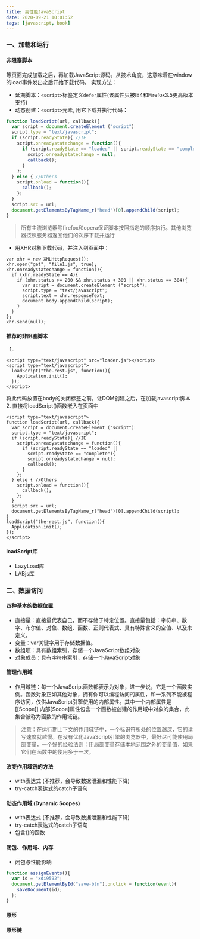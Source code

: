 ```yaml
---
title: 高性能JavaScript
date: 2020-09-21 10:01:52
tags: [javascript, book]
---
```

### 一、加载和运行
#### 非阻塞脚本
等页面完成加载之后，再加载JavaScript源码。从技术角度，这意味着在window的load事件发出之后开始下载代码。
实现方法：
* 延期脚本：`<script>`标签定义`defer`属性(该属性只被IE4和Firefox3.5更高版本支持)
* 动态创建：`<script>`元素, 用它下载并执行代码：
<!-- more -->
```javascript
function loadScript(url, callback){
  var script = document.createElement ("script")
  script.type = "text/javascript";
  if (script.readyState){ //IE
    script.onreadystatechange = function(){
      if (script.readyState == "loaded" || script.readyState == "complete"){
        script.onreadystatechange = null;
        callback();
      }
    };
  } else { //Others
    script.onload = function(){
      callback();
    };
  }
  script.src = url;
  document.getElementsByTagName_r("head")[0].appendChild(script);
}
```
> 所有主流浏览器除firefox和opera保证脚本按照指定的顺序执行。其他浏览器按照服务器返回他们的次序下载并运行
* 用XHR对象下载代码，并注入到页面中：
```
var xhr = new XMLHttpRequest();
xhr.open("get", "file1.js", true);
xhr.onreadystatechange = function(){
  if (xhr.readyState == 4){
    if (xhr.status >= 200 && xhr.status < 300 || xhr.status == 304){
      var script = document.createElement ("script");
      script.type = "text/javascript";
      script.text = xhr.responseText;
      document.body.appendChild(script);
    }
  }
};
xhr.send(null);
```
#### 推荐的非阻塞脚本
1. 
```
<script type="text/javascript" src="loader.js"></script>
<script type="text/javascript">
  loadScript("the-rest.js", function(){
    Application.init();
  });
</script>
```
将此代码放置在body的关闭标签</body>之前，让DOM创建之后，在加载javascript脚本
2. 直接将loadScript()函数嵌入在页面中
```
<script type="text/javascript">
function loadScript(url, callback){
  var script = document.createElement ("script")
  script.type = "text/javascript";
  if (script.readyState){ //IE
    script.onreadystatechange = function(){
      if (script.readyState == "loaded" ||
        script.readyState == "complete"){
        script.onreadystatechange = null;
        callback();
      }
    };
  } else { //Others
    script.onload = function(){
      callback();
    };
  }
  script.src = url;
  document.getElementsByTagName_r("head")[0].appendChild(script);
}
loadScript("the-rest.js", function(){
  Application.init();
});
</script>
```
#### loadScript库
* LazyLoad库
* LABjs库
### 二、数据访问
#### 四种基本的数据位置
* 直接量：直接量代表自己，而不存储于特定位置。直接量包括：字符串、数字、布尔值、对象、数组、函数、正则代表式、具有特殊含义的空值、以及未定义。
* 变量：var关键字用于存储数据值。
* 数组项：具有数组索引，存储一个JavaScript数组对象
* 对象成员：具有字符串索引，存储一个JavaScript对象
#### 管理作用域
* 作用域链：每一个JavaScript函数都表示为对象，进一步说，它是一个函数实例。函数对象正如其他对象，拥有你可以编程访问的属性，和一系列不能被程序访问，仅供JavaScript引擎使用的内部属性。其中一个内部属性是[[Scope]],内部[Scope]属性包含一个函数被创建的作用域中对象的集合，此集合被称为函数的作用域链。
> 注意：在运行期上下文的作用域链中，一个标识符所处的位置越深，它的读写速度就越慢。在没有优化JavaScript引擎的浏览器中，最好尽可能使用局部变量，一个好的经验法则：用局部变量存储本地范围之外的变量值，如果它们在函数中的使用多于一次。
#### 改变作用域链的方法
* with表达式 (不推荐，会导致数据泄漏和性能下降)
* try-catch表达式的catch子语句
#### 动态作用域 (Dynamic Scopes)
* with表达式 (不推荐，会导致数据泄漏和性能下降)
* try-catch表达式的catch子语句
* 包含()的函数
#### 闭包、作用域、内存
* 闭包与性能影响
```javascript
function assignEvents(){
  var id = "xdi9592";
  document.getElementById("save-btn").onclick = function(event){
    saveDocument(id);
  };
}
```
#### 原形
#### 原形链


